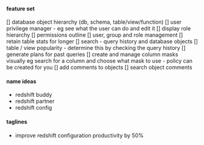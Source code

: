#### feature set
[] database object hierarchy (db, schema, table/view/function)
[] user privilege manager - eg see what the user can do and edit it
[] display role hierarchy
[] permissions outline
[] user, group and role management
[] retain table stats for longer
[] search - query history and database objects
[] table / view popularity - determine this by checking the query history 
[] generate plans for past queries
[] create and manage column masks visually eg search for a column and choose what mask to use - policy can be created for you
[] add comments to objects
[] search object comments

#### name ideas
* redshift buddy
* redshift partner
* redshift config


#### taglines
* improve redshift configuration productivity by 50%

